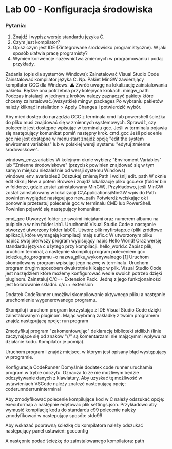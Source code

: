 # **Lab 00 - Konfiguracja środowiska**

### **Pytania:**
1. Znajdź i wypisz wersje standardu języka C.
2. Czym jest kompilator?
3. Opisz czym jest IDE (Zintegrowane środowisko programistyczne). W jaki sposób ułatwia pracę programisty?
4. Wymień konwencje nazewnictwa zmiennych w programowaniu i podaj przykłady.

Zadania (opis dla systemów Windows):
Zainstalować Visual Studio Code
Zainstalować kompilator języka C. Np. Pakiet MinGW zawierający kompilator GCC dla Windows. :warning: Zwróć uwagę na lokalizację zainstalowania pakietu. Będzie ona potrzebna przy kolejnych krokach.
mingw_path
Podczas instalacji w jednym z kroków należy zaznaczyć pakiety które chcemy zainstalować.(wszystkie)
mingw_packages
Po wybraniu pakietów należy kliknąć installation > Apply Changes i potwierdzić wybór.

Aby mieć dostęp do narzędzia GCC z terminala cmd lub powershell ścieżka do pliku musi znajdować się w zmiennych systemowych. Sprawdź, czy polecenie jest dostępne wpisując w terminalu gcc. Jeśli w terminalu pojawia się następujący komunikat pomiń następny krok.
cmd_gcc
Jeśli polecenie gcc nie jest dostępne w menu start znajdź opcję "edit the system enviroment variables" lub w polskiej wersji systemu "edytuj zmienne środowiskowe".

windows_env_variables
W kolejnym oknie wybierz "Enviroment Variables" lub "Zmienne środowiskowe" (przycisk powinien znajdować się w tym samym miejscu niezależnie od wersji systemu Windows)
windows_env_avariables2
Odszukaj zmieną Path i wciśnij edit.
path
W oknie edit kliknij New a potem Browse i znajdź lokalizację pliku gcc.exe (folder bin w folderze, gdzie został zainstalowany MinGW). Przykładowo, jeśli MinGW został zainstalowany w lokalizacji C:\Applications\MinGW wpis do Path powinien wyglądać następująco
new_path
Potwierdź wciskając ok i ponownie przetestuj polecenie gcc w terminalu CMD lub PowerShell. Powinien pojawić się następujący komunikat

cmd_gcc
Utworzyć folder ze swoimi inicjałami oraz numerem albumu na pulpicie a w nim folder lab1. Uruchomić Visual Studio Code a następnie otworzyć utworzony folder lab00.
Utwórz plik myfirstapp.c (pliki źródłowe aplikacji, które wymagają kompilacji mają sufix.c
W utworzonym pliku napisz swój pierwszy program wypisujący napis Hello World! Oraz wersję standardu języka c użytego przy kompilacji.
hello_world.c
Zapisz plik, uruchom terminal, a następnie skompiluj program poleceniem gcc ścieżka_do_programu –o nazwa_pliku_wykonywalnego [1]
Uruchom skompilowany program wpisując jego nazwę w terminalu. Uruchom program drugim sposobem dwukrotnie klikając w plik.
Visual Studio Code jest narzędziem które możemy konfigurować wedle swoich potrzeb dzięki pluginom. Zainstaluj C/C++ Extension Pack. Jedną z jego funkcjonalności jest kolorowanie składni.
c/c++ extension

Dodatek CodeRunner umożliwi skompilowanie aktywnego pliku a następnie uruchomienie wygenerowanego programu.

Skompiluj i uruchom program korzystając z IDE Visual Studio Code dzięki zainstalowanym pluginom. Mając wybraną zakładkę z twoim programem znajdź następującą opcję:
run program

Zmodyfikuj program "zakomentowując" deklarację biblioteki stdlib.h (linie zaczynające się od znaków "//" są komentarzami nie mającymmi wpływu na działanie kodu. Kompilator je pomija).

Uruchom program i znajdź miejsce, w którym jest opisany błąd występujący w programie.

Konfiguracja CodeRunner
Domyślnie dodatek code runner uruchamia program w trybie odczytu. Oznacza to że nie możliwym będzie odczytywanie danych z klawiatury. Aby uzyskać tę możliwość w ustawieniach VSCode należy znaleźć nastepującą opcję:
coderunnderruninterminal

Aby zmodyfikować polecenie kompilujące kod w C należy odszukać opcję:
executormap
a następnie edytować plik settings.json. Przykładowo aby wymusić kompilację kodu do standardu c99 polecenie należy zmodyfikować w nastepujący sposób:
stdc99

Aby wskazać poprawną ścieżkę do kompilatora należy odszukać następujący panel ustawień: gccconfig

A następnie podać ścieżkę do zainstalowanego kompilatora: path
